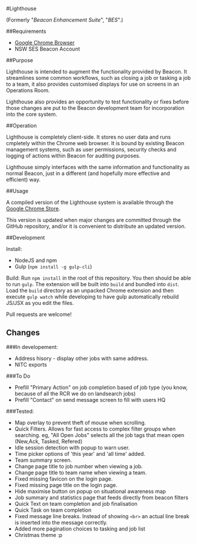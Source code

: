 #Lighthouse

(Formerly "*Beacon Enhancement Suite*", "*BES*".)

##Requirements

- [Google Chrome Browser](https://www.google.com/chrome/browser/desktop/index.html "Download Google Chrome")
- NSW SES Beacon Account

##Purpose

Lighthouse is intended to augment the functionality provided by Beacon. It streamlines some common workflows, such as closing a job or tasking a job to a team, it also provides customised displays for use on screens in an Operations Room.

Lighthouse also provides an opportunity to test functionality or fixes before those changes are put to the Beacon development team for incorporation into the core system.

##Operation

Lighthouse is completely client-side. It stores no user data and runs cmpletely within the Chrome web browser. It is bound by existing Beacon management systems, such as user permissions, security checks and logging of actions within Beacon for auditing purposes.

Lighthouse simply interfaces with the same information and functionality as normal Beacon, just in a different (and hopefully more effective and efficient) way.

##Usage

A compiled version of the Lighthouse system is available through the [Google Chrome Store](https://chrome.google.com/webstore/detail/lighthouse/eheijalihofgiaoeanmnjceefmcpajnb "Lighthouse in the Google Chrome Store").

This version is updated when major changes are committed through the GitHub repository, and/or it is convenient to distribute an updated version.

##Development

Install:

- NodeJS and npm
- Gulp (`npm install -g gulp-cli`)

Build:
Run `npm install` in the root of this repository. You then should be able to run `gulp`. The extension will be built into `build` and bundled into `dist`. Load the `build` directory as an unpacked Chrome extension and then execute `gulp watch` while developing to have gulp automatically rebuild JS/JSX as you edit the files.

Pull requests are welcome!

## Changes

###In developement:

- Address hisory - display other jobs with same address.
- NITC exports


###To Do

- Prefill "Primary Action" on job completion based of job type (you know, because of all the RCR we do on landsearch jobs)
- Prefill "Contact" on send message screen to fill with users HQ

###Tested:

- Map overlay to prevent theft of mouse when scrolling.
- Quick Filters. Allows for fast access to complex filter groups when searching. eg, "All Open Jobs" selects all the job tags that mean open (New,Ack, Tasked, Refered)
- Idle session detection with popup to warn user.
- Time picker options of 'this year' and 'all time' added.
- Team summary screen.
- Change page title to job number when viewing a job.
- Change page title to team name when viewing a team.
- Fixed missing favicon on the login page.
- Fixed missing page title on the login page.
- Hide maximise  button on popup on situational awareness map
- Job summary and statistics page that feeds directly from beacon filters
- Quick Text on team completion and job finalisation
- Quick Task on team completion
- Fixed message line breaks. Instead of showing `<br>` an actual line break is inserted into the message correctly.
- Added more pagination choices to tasking and job list
- Christmas theme :p





